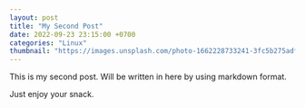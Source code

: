 ```yaml
---
layout: post
title: "My Second Post"
date: 2022-09-23 23:15:00 +0700
categories: "Linux"
thumbnail: "https://images.unsplash.com/photo-1662228733241-3fc5b275adfc?crop=entropy&cs=tinysrgb&fit=max&fm=jpg&ixid=MnwxfDB8MXxyYW5kb218MHx8fHx8fHx8MTY2Mzk0OTg0Mw&ixlib=rb-1.2.1&q=80&w=1080"
---
```


This is my second post. Will be written in here by using markdown format.

Just enjoy your snack.

